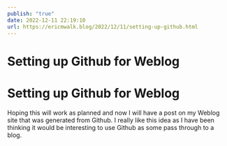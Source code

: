 ```yaml
---
publish: "true"
date: 2022-12-11 22:19:10
url: https://ericmwalk.blog/2022/12/11/setting-up-github.html
---
```


# Setting up Github for Weblog

<h1>Setting up Github for Weblog</h1>
<p>Hoping this will work as planned and now I will have a post on my Weblog site that was generated from Github. I really like this idea as I have been thinking it would be interesting to use Github as some pass through to a blog.</p>

